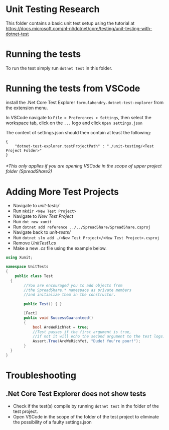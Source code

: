 # Unit Testing Research
This folder contains a basic unit test setup using the tutorial at https://docs.microsoft.com/nl-nl/dotnet/core/testing/unit-testing-with-dotnet-test

# Running the tests
To run the test simply run `dotnet test` in this folder.

# Running the tests from VSCode
install the .Net Core Test Explorer `formulahendry.dotnet-test-explorer` from the extension menu.

In VSCode navigate to `File > Preferences > Settings`, then select the workspace tab, click on the `...` logo and click `Open settings.json`

The content of settings.json should then contain at least the following:

```
{
    "dotnet-test-explorer.testProjectPath" : "./unit-testing/<Test Project Folder>"
}
```

###### *This only applies if you are opening VSCode in the scope of upper project folder (SpreadShare2)

# Adding More Test Projects
* Navigate to *unit-tests/*
* Run `mkdir <New Test Project>`
* Navigate to *New Test Project*
* Run `dot new xunit`
* Run `dotnet add reference ../../SpreadShare/SpreadShare.csproj`
* Navigate back to *unit-tests/*
* Run `dotnet sln add ./<New Test Project>/<New Test Project>.csproj` 
* Remove *UnitTest1.cs*
* Make a new *.cs* file using the example below.

```csharp
using Xunit;

namespace UnitTests
{
	public class Test
  {
		//You are encouraged you to add objects from
		//the SpreadShare.* namespace as private members 
		//and initialize them in the constructor.
		
		public Test() { }

		[Fact]
		public void SuccessGuaranteed()
		{
			bool AreWeRichYet = true;
			//Test passes if the first argument is true, 
			//if not it will echo the second argument to the test logs.
			Assert.True(AreWeRichYet, "Dude! You're poor!");
		}
  }
}
```


# Troubleshooting
## .Net Core Test Explorer does not show tests
* Check if the test(s) compile by running `dotnet test` in the folder of the test project.
* Open VSCode in the scope of the folder of the test project to eliminate the possibility of a faulty settings.json
